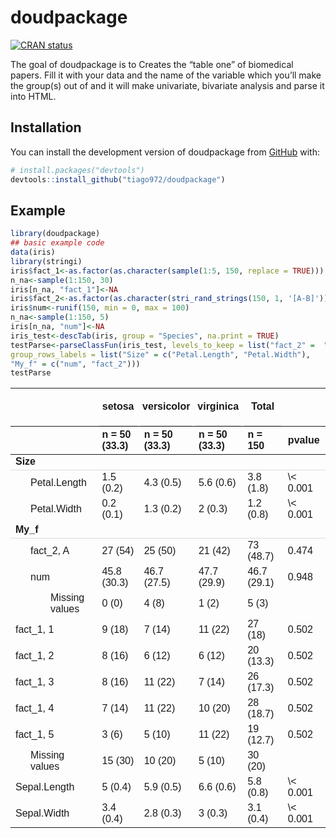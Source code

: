 
<!-- README.md is generated from README.Rmd. Please edit that file -->

# doudpackage

<!-- badges: start -->

[![CRAN
status](https://www.r-pkg.org/badges/version/doudpackage)](https://CRAN.R-project.org/package=doudpackage)
<!-- badges: end -->

The goal of doudpackage is to Creates the “table one” of biomedical
papers. Fill it with your data and the name of the variable which you’ll
make the group(s) out of and it will make univariate, bivariate analysis
and parse it into HTML.

## Installation

You can install the development version of doudpackage from
[GitHub](https://github.com/) with:

``` r
# install.packages("devtools")
devtools::install_github("tiago972/doudpackage")
```

## Example

``` r
library(doudpackage)
## basic example code
data(iris)
library(stringi)
iris$fact_1<-as.factor(as.character(sample(1:5, 150, replace = TRUE)))
n_na<-sample(1:150, 30)
iris[n_na, "fact_1"]<-NA
iris$fact_2<-as.factor(as.character(stri_rand_strings(150, 1, '[A-B]')))
iris$num<-runif(150, min = 0, max = 100)
n_na<-sample(1:150, 5)
iris[n_na, "num"]<-NA
iris_test<-descTab(iris, group = "Species", na.print = TRUE)
testParse<-parseClassFun(iris_test, levels_to_keep = list("fact_2" =  "A"),
group_rows_labels = list("Size" = c("Petal.Length", "Petal.Width"),
"My_f" = c("num", "fact_2")))
testParse
```

<table class=" lightable-paper" style="font-family: arial; margin-left: auto; margin-right: auto;">
<thead>
<tr>
<th style="empty-cells: hide;" colspan="1">
</th>
<th style="padding-bottom:0; padding-left:3px;padding-right:3px;text-align: center; " colspan="1">

<div style="border-bottom: 1px solid #00000020; padding-bottom: 5px; ">

setosa

</div>

</th>
<th style="padding-bottom:0; padding-left:3px;padding-right:3px;text-align: center; " colspan="1">

<div style="border-bottom: 1px solid #00000020; padding-bottom: 5px; ">

versicolor

</div>

</th>
<th style="padding-bottom:0; padding-left:3px;padding-right:3px;text-align: center; " colspan="1">

<div style="border-bottom: 1px solid #00000020; padding-bottom: 5px; ">

virginica

</div>

</th>
<th style="padding-bottom:0; padding-left:3px;padding-right:3px;text-align: center; " colspan="1">

<div style="border-bottom: 1px solid #00000020; padding-bottom: 5px; ">

Total

</div>

</th>
<th style="empty-cells: hide;" colspan="1">
</th>
</tr>
<tr>
<th style="text-align:left;">
</th>
<th style="text-align:left;">
n = 50 (33.3)
</th>
<th style="text-align:left;">
n = 50 (33.3)
</th>
<th style="text-align:left;">
n = 50 (33.3)
</th>
<th style="text-align:left;">
n = 150
</th>
<th style="text-align:left;">
pvalue
</th>
</tr>
</thead>
<tbody>
<tr grouplength="2">
<td colspan="6" style="border-bottom: 1px solid #00000020;">
<strong>Size</strong>
</td>
</tr>
<tr>
<td style="text-align:left;padding-left: 2em;" indentlevel="1">
Petal.Length
</td>
<td style="text-align:left;">
1.5 (0.2)
</td>
<td style="text-align:left;">
4.3 (0.5)
</td>
<td style="text-align:left;">
5.6 (0.6)
</td>
<td style="text-align:left;">
3.8 (1.8)
</td>
<td style="text-align:left;">
\< 0.001
</td>
</tr>
<tr>
<td style="text-align:left;padding-left: 2em;" indentlevel="1">
Petal.Width
</td>
<td style="text-align:left;">
0.2 (0.1)
</td>
<td style="text-align:left;">
1.3 (0.2)
</td>
<td style="text-align:left;">
2 (0.3)
</td>
<td style="text-align:left;">
1.2 (0.8)
</td>
<td style="text-align:left;">
\< 0.001
</td>
</tr>
<tr grouplength="3">
<td colspan="6" style="border-bottom: 1px solid #00000020;">
<strong>My_f</strong>
</td>
</tr>
<tr>
<td style="text-align:left;padding-left: 2em;" indentlevel="1">
fact_2, A
</td>
<td style="text-align:left;">
27 (54)
</td>
<td style="text-align:left;">
25 (50)
</td>
<td style="text-align:left;">
21 (42)
</td>
<td style="text-align:left;">
73 (48.7)
</td>
<td style="text-align:left;">
0.474
</td>
</tr>
<tr>
<td style="text-align:left;padding-left: 2em;" indentlevel="1">
num
</td>
<td style="text-align:left;">
45.8 (30.3)
</td>
<td style="text-align:left;">
46.7 (27.5)
</td>
<td style="text-align:left;">
47.7 (29.9)
</td>
<td style="text-align:left;">
46.7 (29.1)
</td>
<td style="text-align:left;">
0.948
</td>
</tr>
<tr>
<td style="text-align:left;padding-left: 4em;" indentlevel="2">
Missing values
</td>
<td style="text-align:left;">
0 (0)
</td>
<td style="text-align:left;">
4 (8)
</td>
<td style="text-align:left;">
1 (2)
</td>
<td style="text-align:left;">
5 (3)
</td>
<td style="text-align:left;">
</td>
</tr>
<tr>
<td style="text-align:left;">
fact_1, 1
</td>
<td style="text-align:left;">
9 (18)
</td>
<td style="text-align:left;">
7 (14)
</td>
<td style="text-align:left;">
11 (22)
</td>
<td style="text-align:left;">
27 (18)
</td>
<td style="text-align:left;">
0.502
</td>
</tr>
<tr>
<td style="text-align:left;">
fact_1, 2
</td>
<td style="text-align:left;">
8 (16)
</td>
<td style="text-align:left;">
6 (12)
</td>
<td style="text-align:left;">
6 (12)
</td>
<td style="text-align:left;">
20 (13.3)
</td>
<td style="text-align:left;">
0.502
</td>
</tr>
<tr>
<td style="text-align:left;">
fact_1, 3
</td>
<td style="text-align:left;">
8 (16)
</td>
<td style="text-align:left;">
11 (22)
</td>
<td style="text-align:left;">
7 (14)
</td>
<td style="text-align:left;">
26 (17.3)
</td>
<td style="text-align:left;">
0.502
</td>
</tr>
<tr>
<td style="text-align:left;">
fact_1, 4
</td>
<td style="text-align:left;">
7 (14)
</td>
<td style="text-align:left;">
11 (22)
</td>
<td style="text-align:left;">
10 (20)
</td>
<td style="text-align:left;">
28 (18.7)
</td>
<td style="text-align:left;">
0.502
</td>
</tr>
<tr>
<td style="text-align:left;">
fact_1, 5
</td>
<td style="text-align:left;">
3 (6)
</td>
<td style="text-align:left;">
5 (10)
</td>
<td style="text-align:left;">
11 (22)
</td>
<td style="text-align:left;">
19 (12.7)
</td>
<td style="text-align:left;">
0.502
</td>
</tr>
<tr>
<td style="text-align:left;padding-left: 2em;" indentlevel="1">
Missing values
</td>
<td style="text-align:left;">
15 (30)
</td>
<td style="text-align:left;">
10 (20)
</td>
<td style="text-align:left;">
5 (10)
</td>
<td style="text-align:left;">
30 (20)
</td>
<td style="text-align:left;">
</td>
</tr>
<tr>
<td style="text-align:left;">
Sepal.Length
</td>
<td style="text-align:left;">
5 (0.4)
</td>
<td style="text-align:left;">
5.9 (0.5)
</td>
<td style="text-align:left;">
6.6 (0.6)
</td>
<td style="text-align:left;">
5.8 (0.8)
</td>
<td style="text-align:left;">
\< 0.001
</td>
</tr>
<tr>
<td style="text-align:left;">
Sepal.Width
</td>
<td style="text-align:left;">
3.4 (0.4)
</td>
<td style="text-align:left;">
2.8 (0.3)
</td>
<td style="text-align:left;">
3 (0.3)
</td>
<td style="text-align:left;">
3.1 (0.4)
</td>
<td style="text-align:left;">
\< 0.001
</td>
</tr>
</tbody>
</table>
